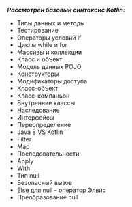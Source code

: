 ***Рассмотрен базовый синтаксис Kotlin:***
+ Типы данных и методы
+ Тестирование
+ Операторы условий if
+ Циклы while и for
+ Массивы и коллекции
+ Класс и объект
+ Модель данных POJO
+ Конструкторы
+ Модификаторы доступа
+ Класс-объект
+ Класс-компаньон
+ Внутренние классы
+ Наследование
+ Интерфейсы
+ Переопределение
+ Java 8 VS Kotlin
+ Filter
+ Map
+ Последовательности
+ Apply
+ With
+ Тип null
+ Безопасный вызов
+ Else для null - оператор Элвис
+ Преобразование null